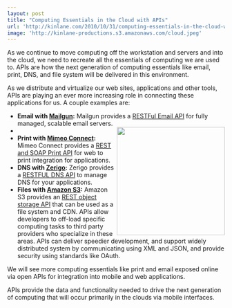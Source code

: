```yaml
---
layout: post
title: "Computing Essentials in the Cloud with APIs"
url: 'http://kinlane.com/2010/10/31/computing-essentials-in-the-cloud-with-apis/'
image: 'http://kinlane-productions.s3.amazonaws.com/cloud.jpeg'
---
```


As we continue to move computing off the workstation and servers and into the cloud, we need to recreate all the essentials of computing we are used to. APIs are how the next generation of computing essentials like email, print, DNS, and file system will be delivered in this environment.

As we distribute and virtualize our web sites, applications and other tools, APIs are playing an ever more increasing role in connecting these applications for us. A couple examples are:

  * **Email with [Mailgun][1]:** Mailgun provides a [RESTFul Email API][1] for fully managed, scalable email servers.
  * <img class="c1" src="http://kinlane-productions.s3.amazonaws.com/cloud.jpeg" alt="" width="250" align="right" />
  * **Print with [Mimeo Connect][2]:** Mimeo Connect provides a [REST and SOAP Print API][2] for web to print integration for applications.
  * **DNS with [Zerigo][3]:** Zerigo provides a [RESTFUL DNS API][3] to manage DNS for your applications.
  * **Files with [Amazon S3][4]:** Amazon S3 provides an [REST object storage API][4] that can be used as a file system and CDN.
APIs allow developers to off-load specific computing tasks to third party providers who specialize in these areas. APIs can deliver speedier development, and support widely distributed system by communicating using XML and JSON, and provide security using standards like OAuth.

We will see more computing essentials like print and email exposed online via open APIs for integration into mobile and web applications.

APIs provide the data and functionality needed to drive the next generation of computing that will occur primarily in the clouds via mobile interfaces.

   [1]: http://www.mailgun.net/
   [2]: http://www.mimeo.com/solutions/mimeo-connect.php
   [3]: http://www.zerigo.com/
   [4]: http://aws.amazon.com/s3/

